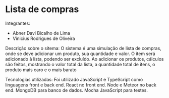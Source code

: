 # Lista de compras 

Integrantes:
- Abner Davi Bicalho de Lima
- Vinicius Rodrigues de Oliveira

Descrição sobre o sitema:
O sistema é uma simulação de lista de compras, onde se deve adicionar um produto, sua quantidade e valor.
O item será adicionado à lista, podendo ser excluído.
Ao adicionar os produtos, cálculos são feitos, mostrando o valor total da lista, a quantidade total de itens, o produto mais caro e o mais barato

Tecnologias utilizadas:
Foi utilizado JavaScript e TypeScript como linguagens front e back end. React no front end. Node e Meteor no back end. MongoDB para banco de dados. Mocha JavaScript para testes.
